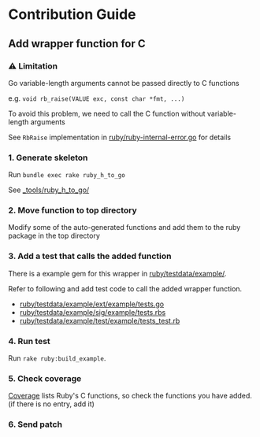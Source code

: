# Contribution Guide
## Add wrapper function for C
### :warning: Limitation
Go variable-length arguments cannot be passed directly to C functions

e.g. `void rb_raise(VALUE exc, const char *fmt, ...)`

To avoid this problem, we need to call the C function without variable-length arguments

See `RbRaise` implementation in [ruby/ruby-internal-error.go](ruby/ruby-internal-error.go) for details

### 1. Generate skeleton
Run `bundle exec rake ruby_h_to_go`

See [_tools/ruby_h_to_go/](_tools/ruby_h_to_go/)

### 2. Move function to top directory
Modify some of the auto-generated functions and add them to the ruby package in the top directory

### 3. Add a test that calls the added function
There is a example gem for this wrapper in [ruby/testdata/example/](ruby/testdata/example/).

Refer to following and add test code to call the added wrapper function.

* [ruby/testdata/example/ext/example/tests.go](ruby/testdata/example/ext/example/tests.go)
* [ruby/testdata/example/sig/example/tests.rbs](ruby/testdata/example/sig/example/tests.rbs)
* [ruby/testdata/example/test/example/tests_test.rb](ruby/testdata/example/test/example/tests_test.rb)

### 4. Run test
Run `rake ruby:build_example`.

### 5. Check coverage
[Coverage](README.md#coverage) lists Ruby's C functions, so check the functions you have added. (if there is no entry, add it)

### 6. Send patch
